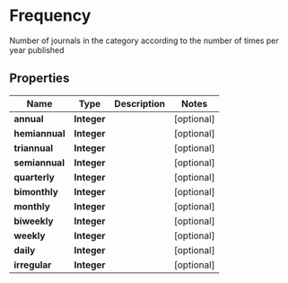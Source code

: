 

# Frequency

Number of journals in the category according to the number of times per year published

## Properties

Name | Type | Description | Notes
------------ | ------------- | ------------- | -------------
**annual** | **Integer** |  |  [optional]
**hemiannual** | **Integer** |  |  [optional]
**triannual** | **Integer** |  |  [optional]
**semiannual** | **Integer** |  |  [optional]
**quarterly** | **Integer** |  |  [optional]
**bimonthly** | **Integer** |  |  [optional]
**monthly** | **Integer** |  |  [optional]
**biweekly** | **Integer** |  |  [optional]
**weekly** | **Integer** |  |  [optional]
**daily** | **Integer** |  |  [optional]
**irregular** | **Integer** |  |  [optional]



